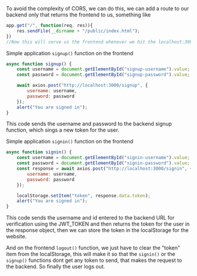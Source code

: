 To avoid the complexity of CORS, we can do this, we can add a route to our backend only that returns the frontend to us, 
something like 
```JavaScript
app.get("/", function(req, res)){
	res.sendFile(__dirname + "/public/index.html");
})
//Now this will serve us the frontend whenever we hit the localhost:3000/ endpoint, now we can handle all the other logic in the frontend, but this supposedly would work only with simple html code, not with complex apps ig
```

Simple application `signup()` function on the frontend 
```JavaScript
async function signup() {
    const username = document.getElementById("signup-username").value;
    const password = document.getElementById("signup-password").value;

	await axios.post("http://localhost:3000/signup", {
	    username: username,
        password: password
    });
    alert("You are signed in");
}
```
This code sends the username and password to the backend signup function, which sings a new token for the user. 

Simple application `signin()` function on the frontend
```JavaScript
async function signin() {
    const username = document.getElementById("signin-username").value;
	const password = document.getElementById("signin-password").value;
    const response = await axios.post("http://localhost:3000/signin", {
	    username: username,
        password: password
    });

    localStorage.setItem("token", response.data.token);
	alert("You are signed in");
}
```
This code sends the username and id entered  to the backend URL for verification using the JWT_TOKEN and then returns the token for the user in the response object, then we can store the token in the localStorage for the website.

And on the frontend `logout()` function, we just have to clear the "token" item from the localStorage, this will make it so that the `signin()` or the `signup()` functions dont get any token to send, that makes the request to the backend. So finally the user logs out.
